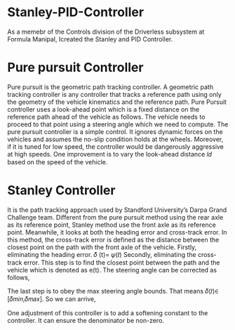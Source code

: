 # Stanley-PID-Controller
As a memebr of the Controls division of the Driverless subsystem at Formula Manipal, Icreated the Stanley and PID Controller.
# Pure pursuit Controller
Pure pursuit is the geometric path tracking controller. A geometric path tracking controller is any controller that tracks a reference path using only the geometry of the vehicle kinematics and the reference path. Pure Pursuit controller uses a look-ahead point which is a fixed distance on the reference path ahead of the vehicle as follows. The vehicle needs to proceed to that point using a steering angle which we need to compute.
The pure pursuit controller is a simple control. It ignores dynamic forces on the vehicles and assumes the no-slip condition holds at the wheels. Moreover, if it is tuned for low speed, the controller would be dangerously aggressive at high speeds. One improvement is to vary the look-ahead distance 𝑙𝑑 based on the speed of the vehicle.
# Stanley Controller
It is the path tracking approach used by Standford University’s Darpa Grand Challenge team. Different from the pure pursuit method using the rear axle as its reference point, Stanley method use the front axle as its reference point. Meanwhile, it looks at both the heading error and cross-track error. In this method, the cross-track error is defined as the distance between the closest point on the path with the front axle of the vehicle.
Firstly, eliminating the heading error. 𝛿 (t)= 𝜓(𝑡)
Secondly, eliminating the cross-track error. This step is to find the closest point between the path and the vehicle which is denoted as e(t). The steering angle can be corrected as follows,

The last step is to obey the max steering angle bounds. That means 𝛿(𝑡)∈ [𝛿𝑚𝑖𝑛,𝛿𝑚𝑎𝑥].
So we can arrive,

One adjustment of this controller is to add a softening constant to the controller. It can ensure the denominator be non-zero.

